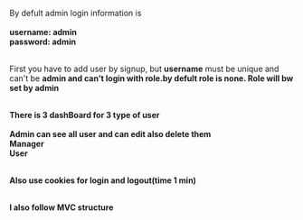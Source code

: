 By defult admin login information is<br><br>
<b>username: admin</b> <br>
<b>password: admin</b><br><br>

First you have to add user by signup, but <b>username</b> must be unique and can't be <b>admin<b> and can't login with role.by defult role is <b>none</b>. Role will bw set by admin<br><br>

There is 3 dashBoard for 3 type of user<br><br>
<b>Admin</b> can see all user and can edit also delete them<br>
<b>Manager</b><br>
<b>User</b><br><br>


Also use cookies for login and logout(time 1 min)<br><br>

I also follow MVC structure<br><br>